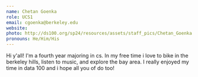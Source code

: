 ```yaml
---
name: Chetan Goenka
role: UCS1
email: cgoenka@berkeley.edu
website:
photo: http://ds100.org/sp24/resources/assets/staff_pics/Chetan_Goenka.png
pronouns: He/Him/His
---
```


Hi y'all! I'm a fourth year majoring in cs. In my free time i love to bike in the berkeley hills, listen to music, and explore the bay area. I really enjoyed my time in data 100 and i hope all you of do too!
